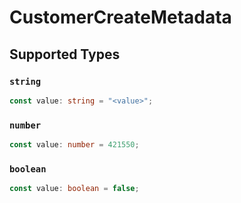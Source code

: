 # CustomerCreateMetadata


## Supported Types

### `string`

```typescript
const value: string = "<value>";
```

### `number`

```typescript
const value: number = 421550;
```

### `boolean`

```typescript
const value: boolean = false;
```

